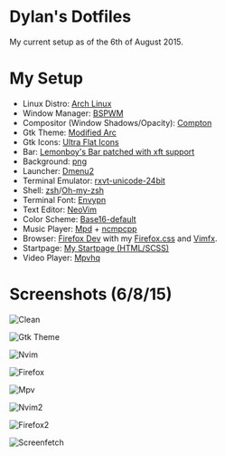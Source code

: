 # Dylan's Dotfiles
My current setup as of the 6th of August 2015.

# My Setup

* Linux Distro: [Arch Linux](https://www.archlinux.org/)
* Window Manager: [BSPWM](https://github.com/baskerville/bspwm)
* Compositor (Window Shadows/Opacity): [Compton](https://github.com/chjj/compton)
* Gtk Theme: [Modified Arc](https://github.com/dylanaraps/dotfiles/tree/master/misc/gtk%20themes)
* Gtk Icons: [Ultra Flat Icons](https://aur.archlinux.org/packages/ultra-flat-icons/)
* Bar: [Lemonboy's Bar patched with xft support](https://github.com/krypt-n/bar)
* Background: [png](https://u.teknik.io/TM6wD9.png)
* Launcher: [Dmenu2](https://github.com/mrshankly/dmenu2)
* Terminal Emulator: [rxvt-unicode-24bit](https://aur4.archlinux.org/packages/rxvt-unicode-24bit/)
* Shell: [zsh](http://www.zsh.org/)/[Oh-my-zsh](http://ohmyz.sh/)
* Terminal Font: [Envypn](http://ywstd.fr/me/#envypn)
* Text Editor: [NeoVim](https://github.com/neovim/neovim)
* Color Scheme: [Base16-default](https://chriskempson.github.io/base16)
* Music Player: [Mpd](http://www.musicpd.org/) + [ncmpcpp](http://ncmpcpp.rybczak.net/)
* Browser: [Firefox Dev](https://nightly.mozilla.org/) with my [Firefox.css](https://github.com/dylanaraps/dotfiles/blob/master/.config/firefox/firefox.css) and [Vimfx](https://github.com/akhodakivskiy/VimFx).
* Startpage: [My Startpage (HTML/SCSS)](https://github.com/dylanaraps/startpage)
* Video Player: [Mpvhq](https://github.com/haasn/mpvhq)

# Screenshots (6/8/15)

![Clean](https://u.teknik.io/f5HyeT.png)

![Gtk Theme](https://u.teknik.io/1R0C31.png)

![Nvim](https://u.teknik.io/PcRovR.png)

![Firefox](https://u.teknik.io/sL4IGw.png)

![Mpv](https://u.teknik.io/7okm7V.png)

![Nvim2](https://u.teknik.io/1iH3bW.png)

![Firefox2](https://u.teknik.io/CfO8q8.png)

![Screenfetch](https://u.teknik.io/zqHlCJ.png)

